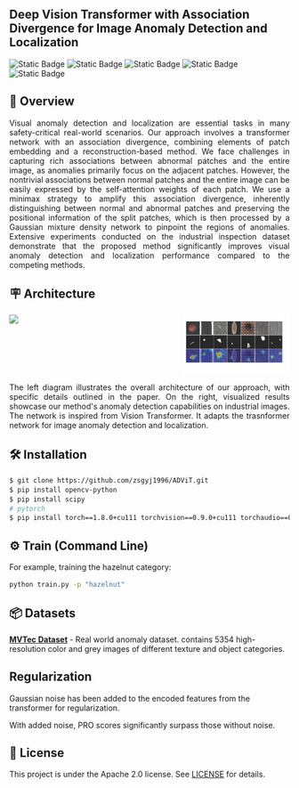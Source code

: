 ## Deep Vision Transformer with Association Divergence for Image Anomaly Detection and Localization
![Static Badge](https://img.shields.io/badge/MIT-blue?style=flat&label=license&labelColor=black&color=blue)
![Static Badge](https://img.shields.io/badge/passing-green?style=flat&label=build&labelColor=black&color=green)
![Static Badge](https://img.shields.io/badge/passing-green?style=flat&label=circleci&labelColor=black&color=green)
![Static Badge](https://img.shields.io/badge/welcome-green?style=flat&label=PRs&labelColor=black&color=green)
![Static Badge](https://img.shields.io/badge/Python-green?style=flat&label=Language&labelColor=black&color=green)
## 📢 Overview
<p align="justify">
Visual anomaly detection and localization are essential tasks in many safety-critical real-world scenarios. Our approach involves a transformer network with an association divergence, combining elements of patch embedding and a reconstruction-based method. We face challenges in capturing rich associations between abnormal patches and the entire image, as anomalies primarily focus on the adjacent patches. However, the nontrivial associations between normal patches and the entire image can be easily expressed by the self-attention weights of each patch. We use a minimax strategy to amplify this association divergence, inherently distinguishing between normal and abnormal patches and preserving the positional information of the split patches, which is then processed by a Gaussian mixture density network to pinpoint the regions of anomalies. Extensive experiments conducted on the industrial inspection dataset demonstrate that the proposed method significantly improves visual anomaly detection and localization performance compared to the competing methods.
</p>

## 🪧 Architecture
<div style="display:flex; justify-content:space-between;">
    <img src="image/vit.png" width="60%">
    <img src="image/result.png" width="38%">
</div>
<p align="justify">
The left diagram illustrates the overall architecture of our approach, with specific details outlined in the paper. On the right, visualized results showcase our method's anomaly detection capabilities on industrial images. The network is inspired from Vision Transformer.  It adapts the trasnformer network for image anomaly detection and localization.
</p>
    
## 🛠️ Installation
```bash
$ git clone https://github.com/zsgyj1996/ADViT.git
$ pip install opencv-python
$ pip install scipy
# pytorch
$ pip install torch==1.8.0+cu111 torchvision==0.9.0+cu111 torchaudio==0.8.0 -f https://download.pytorch.org/whl/torch_stable.html
```
## ⚙ Train (Command Line)
For example, training the hazelnut category:
```bash
python train.py -p "hazelnut"
```
## 📦 Datasets
**[MVTec Dataset](https://www.mvtec.com/company/research/datasets/mvtec-ad)** - Real world anomaly dataset. contains 5354 high-resolution color and grey images of different texture and object categories.
## Regularization
Gaussian noise has been added to the encoded features from the transformer for regularization.

With added noise, PRO scores significantly surpass those without noise.
## 🎫 License
This project is under the Apache 2.0 license. See [LICENSE](./LICENSE) for details.
